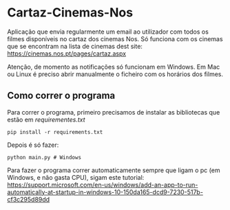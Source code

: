 # Cartaz-Cinemas-Nos
Aplicação que envia regularmente um email ao utilizador com todos os filmes disponíveis no cartaz dos cinemas Nos.
Só funciona com os cinemas que se encontram na lista de cinemas dest site: https://cinemas.nos.pt/pages/cartaz.aspx

Atenção, de momento as notificações só funcionam em Windows. Em Mac ou Linux é preciso abrir manualmente o ficheiro com os horários dos filmes.

## Como correr o programa
Para correr o programa, primeiro precisamos de instalar as bibliotecas que estão em *requirementes.txt*
```
pip install -r requirements.txt
```
Depois é só fazer:
```
python main.py # Windows
```
Para fazer o programa correr automaticamente sempre que ligam o pc (em Windows, e não gasta CPU), sigam este tutorial: 
https://support.microsoft.com/en-us/windows/add-an-app-to-run-automatically-at-startup-in-windows-10-150da165-dcd9-7230-517b-cf3c295d89dd
